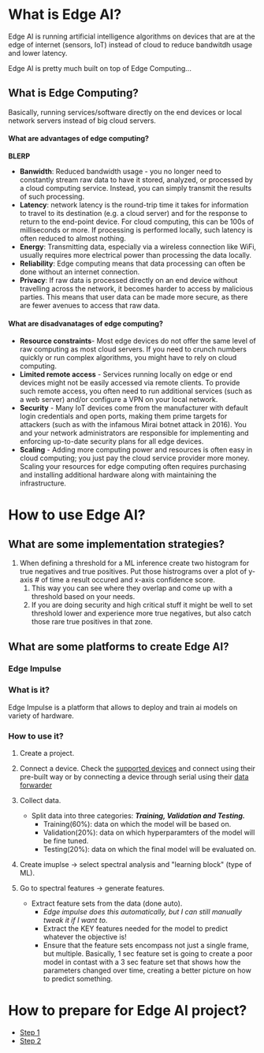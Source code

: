 # What is Edge AI?
Edge AI is running artificial intelligence algorithms on devices that are at the edge of internet (sensors, IoT) instead of cloud to reduce bandwitdh usage and lower latency.

Edge AI is pretty much built on top of Edge Computing...
## What is Edge Computing?
Basically, running services/software directly on the end devices or local network servers instead of big cloud servers.

#### What are advantages of edge computing?
**BLERP**
- **Banwidth**: Reduced bandwidth usage - you no longer need to constantly stream raw data to have it stored, analyzed, or processed by a cloud computing service. Instead, you can simply transmit the results of such processing.
- **Latency**: network latency is the round-trip time it takes for information to travel to its destination (e.g. a cloud server) and for the response to return to the end-point device. For cloud computing, this can be 100s of milliseconds or more. If processing is performed locally, such latency is often reduced to almost nothing.
- **Energy**: Transmitting data, especially via a wireless connection like WiFi, usually requires more electrical power than processing the data locally.
- **Reliability**: Edge computing means that data processing can often be done without an internet connection.
- **Privacy**: If raw data is processed directly on an end device without travelling across the network, it becomes harder to access by malicious parties. This means that user data can be made more secure, as there are fewer avenues to access that raw data.

#### What are disadvanatages of edge computing?
- **Resource constraints**- Most edge devices do not offer the same level of raw computing as most cloud servers. If you need to crunch numbers quickly or run complex algorithms, you might have to rely on cloud computing.
- **Limited remote access** - Services running locally on edge or end devices might not be easily accessed via remote clients. To provide such remote access, you often need to run additional services (such as a web server) and/or configure a VPN on your local network.
- **Security** - Many IoT devices come from the manufacturer with default login credentials and open ports, making them prime targets for attackers (such as with the infamous Mirai botnet attack in 2016). You and your network administrators are responsible for implementing and enforcing up-to-date security plans for all edge devices.
- **Scaling** - Adding more computing power and resources is often easy in cloud computing; you just pay the cloud service provider more money. Scaling your resources for edge computing often requires purchasing and installing additional hardware along with maintaining the infrastructure.

# How to use Edge AI?

## What are some implementation strategies?
1. When defining a threshold for a ML inference create two histogram for true negatives and true positives. Put those histrograms over a plot of y-axis # of time a result occured and x-axis confidence score.
    1. This way you can see where they overlap and come up with a threshold based on your needs.
    2. If you are doing security and high critical stuff it might be well to set threshold lower and experience more true negatives, but also catch those rare true positives in that zone.
## What are some platforms to create Edge AI?
### Edge Impulse
### What is it? 
Edge Impulse is a platform that allows to deploy and train ai models on variety of hardware.

### How to use it?
1. Create a project.
2. Connect a device. Check the [supported devices](https://docs.edgeimpulse.com/hardware) and connect using their pre-built way or by connecting a device through serial using their [data forwarder](https://docs.edgeimpulse.com/tools/clis/edge-impulse-cli/data-forwarder)
3. Collect data.
    - Split data into three categories: ***Training, Validation and Testing.***
        - Training(60%): data on which the model will be based on.
        - Validation(20%): data on which hyperparamters of the model will be fine tuned.
        - Testing(20%): data on which the final model will be evaluated on.
4. Create imuplse -> select spectral analysis and "learning block" (type of ML).

5. Go to spectral features -> generate features.
    - Extract feature sets from the data (done auto). 
        - *Edge impulse does this automatically, but I can still manually tweak it if I want to*.
        - Extract the KEY features needed for the model to predict whatever the objective is!
        - Ensure that the feature sets encompass not just a single frame, but multiple. Basically, 1 sec feature set is going to create a poor model in contast with a 3 sec feature set that shows how the parameters changed over time, creating a better picture on how to predict something.

# How to prepare for Edge AI project?
- [Step 1](https://docs.edgeimpulse.com/knowledge/courses/edge-ai-fundamentals/how-to-choose-an-edge-ai-device)
- [Step 2](https://docs.edgeimpulse.com/knowledge/courses/edge-ai-fundamentals/edge-ai-lifecycle) 